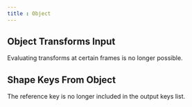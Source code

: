 ```yaml
---
title : Object
---
```


## Object Transforms Input

Evaluating transforms at certain frames is no longer possible.

## Shape Keys From Object

The reference key is no longer included in the output keys list.
